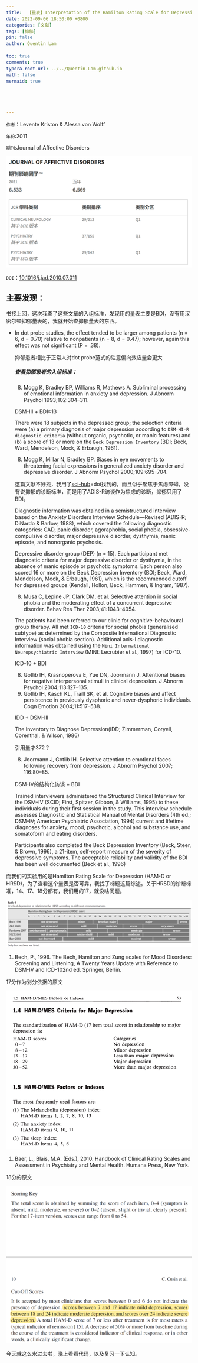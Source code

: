 ```yaml
---
title:  【量表】Interpretation of the Hamilton Rating Scale for Depression
date: 2022-09-06 18:50:00 +0800
categories: [文献]
tags: [抑郁]
pin: false
author: Quentin Lam

toc: true
comments: true
typora-root-url: ../../Quentin-Lam.github.io
math: false
mermaid: true




---
```


`作者`：Levente Kriston & Alessa von Wolff

`年份`:2011

`期刊`:Journal of Affective Disorders

![image-20220906141518810](/assets/blog_res/2022-09-06-depression-scale.assets/image-20220906141518810.png)

`DOI`：[10.1016/j.jad.2010.07.011]( https://doi.org/10.1016/j.jad.2010.07.011)

## 主要发现：

书接上回，这次我查了这些文章的入组标准，发现用的量表主要是BDI，没有用汉密尔顿抑郁量表的，我就开始查抑郁量表的东西。

- In dot probe studies, the effect tended to be larger among patients (n = 6, d = 0.70) relative to nonpatients (n = 8, d = 0.47); however, again this effect was not significant (P = .38).

  抑郁患者相比于正常人对dot probe范式的注意偏向效应量会更大

  ##### 查看抑郁患者的入组标准：

  8. Mogg K, Bradley BP, Williams R, Mathews A. Subliminal processing of emotional information in anxiety and depression. J Abnorm Psychol 1993;102:304–311.

  DSM-Ⅲ + BDI≥13

  There were 18 subjects in the depressed group; the selection criteria were (a) a primary diagnosis of major depression according to `DSM-HI-R diagnostic criteria` (without organic, psychotic, or manic features) and (b) a score of 13 or more on the `Beck Depression Inventory` (BDI; Beck, Ward, Mendelson, Mock, & Erbaugh, 1961).

  8. Mogg K, Millar N, Bradley BP. Biases in eye movements to threatening facial expressions in generalized anxiety disorder and depressive disorder. J Abnorm Psychol 2000;109:695–704.

  这篇文献不好找，我用了[sci-hub](https://sci-hub.wf)+doi找到的，而且似乎聚焦于焦虑障碍，没有说抑郁的诊断标准，而是用了ADIS-R访谈作为焦虑的诊断，抑郁只用了BDI。

  Diagnostic information was obtained in a semistructured interview based on the Anxiety Disorders Interview Schedule—Revised (ADIS-R; DiNardo & Barlow, 1988), which covered the following diagnostic categories: GAD, panic disorder, agoraphobia, social phobia, obsessive-compulsive disorder, major depressive disorder, dysthymia, manic episode, and nonorganic psychosis. 

  Depressive disorder group (DEP) (n = 15). Each participant met diagnostic criteria for major depressive disorder or dysthymia, in the absence of manic episode or psychotic symptoms. Each person also scored 16 or more on the Beck Depression Inventory (BDI; Beck, Ward, Mendelson, Mock, & Erbaugh, 1961), which is the recommended cutoff for depressed groups (Kendall, Hollon, Beck, Hammen, & Ingram, 1987).

  8. Musa C, Lepine JP, Clark DM, et al. Selective attention in social phobia and the moderating effect of a concurrent depressive disorder. Behav Res Ther 2003;41:1043–4054.

  The patients had been referred to our clinic for cognitive-behavioural group therapy. All met `ICD-10` criteria for social phobia (generalised subtype) as determined by the Composite International Diagnostic Interview (social phobia section). Additional axis-I diagnostic information was obtained using the `Mini International Neuropsychiatric Interview` (MINI: Lecrubier et al., 1997) for ICD-10.

  ICD-10 + BDI

  8. Gotlib IH, Krasnoperova E, Yue DN, Joormann J. Attentional biases for negative interpersonal stimuli in clinical depression. J Abnorm Psychol 2004;113:127–135.
  9. Gotlib IH, Kasch KL, Traill SK, et al. Cognitive biases and affect persistence in previously dysphoric and never-dysphoric individuals. Cogn Emotion 2004;11:517–538.

  IDD + DSM-Ⅲ

  The Inventory to Diagnose Depression(IDD; Zimmerman, Coryell, Corenthal, & WIlson, 1986)

  引用量才372？

  8. Joormann J, Gotlib IH. Selective attention to emotional faces following recovery from depression. J Abnorm Psychol 2007; 116:80–85.

  DSM-Ⅳ的结构化访谈 + BDI

  Trained interviewers administered the Structured Clinical Interview for the DSM–IV (SCID; First, Spitzer, Gibbon, & Williams, 1995) to these individuals during their first session in the study. This interview schedule assesses Diagnostic and Statistical Manual of Mental Disorders (4th ed.; DSM–IV; American Psychiatric Association, 1994) current and lifetime diagnoses for anxiety, mood, psychotic, alcohol and substance use, and somatoform and eating disorders.

  Participants also completed the Beck Depression Inventory (Beck, Steer, & Brown, 1996), a 21-item,
  self-report measure of the severity of depressive symptoms. The acceptable reliability and validity of the BDI has been well documented (Beck et al., 1996)

而我们的实验用的是Hamilton Rating Scale for Depression (HAM-D or HRSD)，为了查看这个量表是否可靠，我找了标题这篇综述。关于HRSD的诊断标准，14、17、18分都有，我们用的17，就没啥问题。

![image-20220906141738802](/assets/blog_res/2022-09-06-depression-scale.assets/image-20220906141738802.png)

1. Bech, P., 1996. The Bech, Hamilton and Zung scales for Mood Disorders: Screening and Listening, A Twenty Years Update with Reference to DSM-IV and ICD-102nd ed. Springer, Berlin.

17分作为划分依据的原文

![image-20220906134523113](/assets/blog_res/2022-09-06-depression-scale.assets/image-20220906134523113.png)

1. Baer, L., Blais, M.A. (Eds.), 2010. Handbook of Clinical Rating Scales and Assessment in Psychiatry and Mental Health. Humana Press, New York.

18分的原文

![image-20220906145407934](/assets/blog_res/2022-09-06-depression-scale.assets/image-20220906145407934.png)

今天就这么水过去啦，晚上看看代码，以及复习一下认知。

